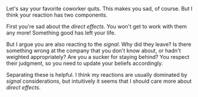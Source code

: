 Let's say your favorite coworker quits. This makes you sad, of course. But I think your reaction has two components.

First you're sad about the *direct effects*. You won't get to work with them any more! Something good has left your life.

But I argue you are also reacting to the *signal*. Why did they leave? Is there something wrong at the company that you don't know about, or hadn't weighted appropriately? Are you a sucker for staying behind? You respect their judgment, so you need to update your beliefs accordingly.

Separating these is helpful. I think my reactions are usually dominated by *signal* considerations, but intuitively it seems that I should care more about *direct effects*.
